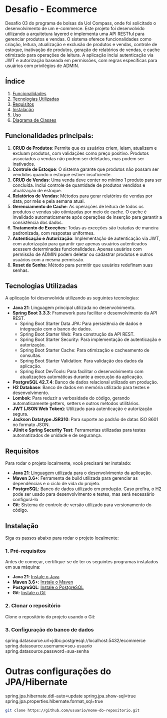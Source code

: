 # Desafio - Ecommerce

Desafio 03 do programa de bolsas da Uol Compass, onde foi solicitado o desenvolvimento de um e-commerce. 
Este projeto foi desenvolvido utilizando a arquitetura layered e implementa uma API RESTful para gerenciar produtos e vendas. O sistema oferece funcionalidades como criação, leitura, atualização e exclusão de produtos e vendas, controle de estoque, inativação de produtos, geração de relatórios de vendas, e cache otimizado para operações de leitura. A aplicação inclui autenticação via JWT e autorização baseada em permissões, com regras específicas para usuários com privilégios de ADMIN.


## Índice
1. [Funcionalidades](#funcionalidades-principais)
2. [Tecnologias Utilizadas](#tecnologias-utilizadas)
3. [Requisitos](#requisitos)
4. [Instalação](#instalacao)
5. [Uso](#uso)
6. [Diagrama de Classes](#diagrama-de-classes)


## Funcionalidades principais:

1. **CRUD de Produtos**: Permite que os usuários criem, leiam, atualizem e excluam produtos, com validações como preço positivo. Produtos associados a vendas não podem ser deletados, mas podem ser inativados.
2. **Controle de Estoque**: O sistema garante que produtos não possam ser vendidos quando o estoque estiver insuficiente.
3. **CRUD de Vendas**: Uma venda deve conter no mínimo 1 produto para ser concluída. Inclui controle de quantidade de produtos vendidos e atualização de estoque.
4. **Relatórios de Vendas**: Métodos para gerar relatórios de vendas por data, por mês e pela semana atual.
5. **Gerenciamento de Cache**: As operações de leitura de todos os produtos e vendas são otimizadas por meio de cache. O cache é invalidado automaticamente após operações de inserção para garantir a consistência dos dados.
6. **Tratamento de Exceções**: Todas as exceções são tratadas de maneira padronizada, com respostas uniformes.
7. **Autenticação e Autorização**: Implementação de autenticação via JWT, com autorização para garantir que apenas usuários autenticados acessem determinadas funcionalidades. Apenas usuários com permissão de ADMIN podem deletar ou cadastrar produtos e outros usuários com a mesma permissão.
8. **Reset de Senha**: Método para permitir que usuários redefinam suas senhas.


## Tecnologias Utilizadas

A aplicação foi desenvolvida utilizando as seguintes tecnologias:

- **Java 21**: Linguagem principal utilizada no desenvolvimento.
- **Spring Boot 3.3.3**: Framework para facilitar o desenvolvimento da API REST.
  - Spring Boot Starter Data JPA: Para persistência de dados e integração com o banco de dados.
  - Spring Boot Starter Web: Para construção da API REST.
  - Spring Boot Starter Security: Para implementação de autenticação e autorização.
  - Spring Boot Starter Cache: Para otimização e cacheamento de consultas.
  - Spring Boot Starter Validation: Para validação dos dados da aplicação.
  - Spring Boot DevTools: Para facilitar o desenvolvimento com atualizações automáticas durante a execução da aplicação.
- **PostgreSQL 42.7.4**: Banco de dados relacional utilizado em produção.
- **H2 Database**: Banco de dados em memória utilizado para testes e desenvolvimento.
- **Lombok**: Para reduzir a verbosidade do código, gerando automaticamente getters, setters e outros métodos utilitários.
- **JWT (JSON Web Token)**: Utilizado para autenticação e autorização segura.
- **Jackson Datatype JSR310**: Para suporte ao padrão de datas ISO 8601 no formato JSON.
- **JUnit e Spring Security Test**: Ferramentas utilizadas para testes automatizados de unidade e de segurança.

## Requisitos

Para rodar o projeto localmente, você precisará ter instalado:

- **Java 21**: Linguagem utilizada para o desenvolvimento da aplicação.
- **Maven 3.6+**: Ferramenta de build utilizada para gerenciar as dependências e o ciclo de vida do projeto.
- **PostgreSQL**: Banco de dados utilizado em produção. Caso prefira, o H2 pode ser usado para desenvolvimento e testes, mas será necessário configurá-lo
- **Git**: Sistema de controle de versão utilizado para versionamento do código.


## Instalação

Siga os passos abaixo para rodar o projeto localmente:

### 1. Pré-requisitos

Antes de começar, certifique-se de ter os seguintes programas instalados em sua máquina:

- **Java 21**: [Instale o Java](https://www.oracle.com/java/technologies/javase-jdk21-downloads.html)
- **Maven 3.6+**: [Instale o Maven](https://maven.apache.org/install.html)
- **PostgreSQL**: [Instale o PostgreSQL](https://www.postgresql.org/download/)
- **Git**: [Instale o Git](https://git-scm.com/book/en/v2/Getting-Started-Installing-Git)

### 2. Clonar o repositório

Clone o repositório do projeto usando o Git:

### 3. Configuração do banco de dados
spring.datasource.url=jdbc:postgresql://localhost:5432/ecommerce
spring.datasource.username=seu-usuario
spring.datasource.password=sua-senha

# Outras configurações do JPA/Hibernate
spring.jpa.hibernate.ddl-auto=update
spring.jpa.show-sql=true
spring.jpa.properties.hibernate.format_sql=true

```bash
git clone https://github.com/usuario/nome-do-repositorio.git


